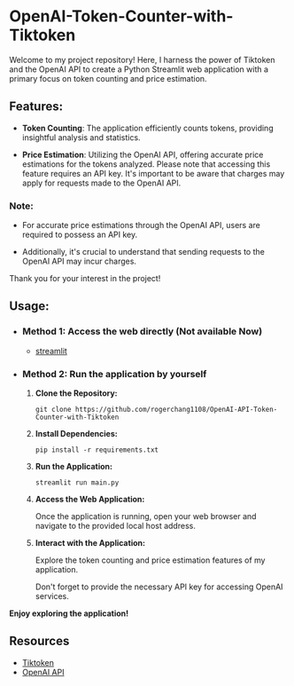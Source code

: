 # OpenAI-Token-Counter-with-Tiktoken

Welcome to my project repository! Here, I harness the power of Tiktoken and the OpenAI API to create a Python Streamlit web application with a primary focus on token counting and price estimation.

## Features:

- **Token Counting**: The application efficiently counts tokens, providing insightful analysis and statistics.

- **Price Estimation**: Utilizing the OpenAI API, offering accurate price estimations for the tokens analyzed. Please note that accessing this feature requires an API key. It's important to be aware that charges may apply for requests made to the OpenAI API.

### Note:
- For accurate price estimations through the OpenAI API, users are required to possess an API key. 

- Additionally, it's crucial to understand that sending requests to the OpenAI API may incur charges.

Thank you for your interest in the project!

## Usage:

- ### Method 1: Access the web directly (Not available Now)
        
    - [streamlit](<app_link>)

- ### Method 2: Run the application by yourself

    1. **Clone the Repository:**

        ```
        git clone https://github.com/rogerchang1108/OpenAI-API-Token-Counter-with-Tiktoken
        ```

    2. **Install Dependencies:**

        ```
        pip install -r requirements.txt
        ```

    3. **Run the Application:**

        ```
        streamlit run main.py
        ```

    4. **Access the Web Application:**

        Once the application is running, open your web browser and navigate to the provided local host address.

    5. **Interact with the Application:**

        Explore the token counting and price estimation features of my application. 
        
        Don't forget to provide the necessary API key for accessing OpenAI services.

**Enjoy exploring the application!**

## Resources

- [Tiktoken](https://github.com/openai/openai-cookbook/blob/main/examples/How_to_count_tokens_with_tiktoken.ipynb)
- [OpenAI API](https://platform.openai.com/examples)

